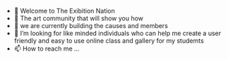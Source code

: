 - 👋 Welcome to The Exibition Nation 
- 👀 The art community that will show you how
- 🌱 we are currently building the causes and members
- 💞️ I’m looking for like minded individuals who can help me create a user friendly and easy to use online class and gallery for my studemts
- 📫 How to reach me ...

<!---
joeouttaburgers/joeouttaburgers is a ✨ special ✨ repository because its `README.md` (this file) appears on your GitHub profile.
You can click the Preview link to take a look at your changes.
--->
